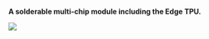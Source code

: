 **A solderable multi-chip module including the Edge TPU.**

[<img src="https://img.shields.io/badge/product--id-G313--06329--00-green.svg?logo=LOGO">](https://coral.ai/products/accelerator-module/)
